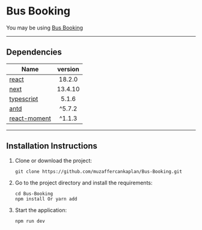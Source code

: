 # **Bus Booking**

You may be using [Bus Booking](https://bus-booking-7f31zqsy9-muzaffercankaplan.vercel.app)

---

## Dependencies

| Name                                           | version |
| ---------------------------------------------- | :-----: |
| [react](https://react.dev/)                    | 18.2.0  |
| [next ](https://nextjs.org/)                   | 13.4.10 |
| [typescript ](https://www.typescriptlang.org/) |  5.1.6  |
| [antd ](https://ant.design/)                   | ^5.7.2  |
| [react-moment ](https://momentjs.com/)         | ^1.1.3  |

---

## Installation Instructions

1.  Clone or download the project:

        git clone https://github.com/muzaffercankaplan/Bus-Booking.git

2.  Go to the project directory and install the requirements:

        cd Bus-Booking
        npm install Or yarn add

3.  Start the application:

        npm run dev
